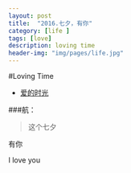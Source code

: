 ```yaml
---
layout: post
title:  "2016.七夕，有你"
category: [life ]
tags: [love]
description: loving time
header-img: "img/pages/life.jpg"
---
```

#Loving Time
* [爱的时光](\myPagesRes\RuanHangLovingPhoto\start.htm)

###航：
>这个七夕
> 
有你
>
I love you
>